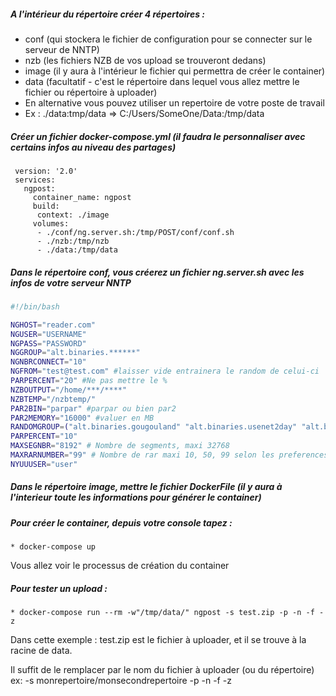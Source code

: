 ##### A l'intérieur du répertoire créer 4 répertoires :		
		
 * conf (qui stockera le fichier de configuration pour se connecter sur le serveur de NNTP)		
 * nzb (les fichiers NZB de vos upload se trouveront dedans)		
 * image (il y aura à l'intérieur le fichier qui permettra de créer le container)		
 * data (facultatif - c'est le répertoire dans lequel vous allez mettre le fichier ou répertoire à uploader)		
 * En alternative vous pouvez utiliser un repertoire de votre poste de travail		
 * Ex :  ./data:tmp/data =\> C:/Users/SomeOne/Data:/tmp/data
 
##### Créer un fichier docker-compose.yml (il faudra le personnaliser avec certains infos au niveau des partages)		
 		
     version: '2.0'		
     services:		
       ngpost:		
         container_name: ngpost		
         build:		
          context: ./image		
         volumes:		
          - ./conf/ng.server.sh:/tmp/POST/conf/conf.sh		
          - ./nzb:/tmp/nzb		
          - ./data:/tmp/data
          
##### Dans le répertoire conf, vous créerez un fichier ng.server.sh avec les infos de votre serveur NNTP
```bash
#!/bin/bash

NGHOST="reader.com"
NGUSER="USERNAME"
NGPASS="PASSWORD"
NGGROUP="alt.binaries.******"
NGNBRCONNECT="10"
NGFROM="test@test.com" #laisser vide entrainera le random de celui-ci
PARPERCENT="20" #Ne pas mettre le %
NZBOUTPUT="/home/***/****"
NZBTEMP="/nzbtemp/"
PAR2BIN="parpar" #parpar ou bien par2
PAR2MEMORY="16000" #valuer en MB
RANDOMGROUP=("alt.binaries.gougouland" "alt.binaries.usenet2day" "alt.binaries.usc" "alt.binaries.amazing" "alt.binaries.welovelori" "alt.binaries.insiderz" "alt.binaries.xylo" "alt.binaries.paxer" "alt.binaries.kleverig" "alt.binaries.ijsklontje") #a ne remplir que si vous utilisez la fonction fullrandom
PARPERCENT="10"
MAXSEGNBR="8192" # Nombre de segments, maxi 32768
MAXRARNUMBER="99" # Nombre de rar maxi 10, 50, 99 selon les preferences
NYUUUSER="user"
```

##### Dans le répertoire image, mettre le fichier DockerFile (il y aura à l'interieur toute les informations pour générer le container)

##### Pour créer le container, depuis votre console tapez :

    * docker-compose up

Vous allez voir le processus de création du container

##### Pour tester un upload :

    * docker-compose run --rm -w"/tmp/data/" ngpost -s test.zip -p -n -f -z

Dans cette exemple : test.zip est le fichier à uploader, et il se trouve à la racine de data.

Il suffit de le remplacer par le nom du fichier à uploader (ou du répertoire) ex:  -s monrepertoire/monsecondrepertoire -p -n -f -z